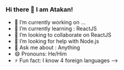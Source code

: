 ### Hi there 👋 I am Atakan!

- 🔭 I’m currently working on ...
- 🌱 I’m currently learning : ReactJS
- 👯 I’m looking to collaborate on ReactJS
- 🤔 I’m looking for help with Node.js
- 💬 Ask me about : Anything
- 😄 Pronouns: He/Him
- ⚡ Fun fact: I know 4 foreign languages
-->


<!--
**atakanka/atakanka** is a ✨ _special_ ✨ repository because its `README.md` (this file) appears on your GitHub profile.

Here are some ideas to get you started:

- 🔭 I’m currently working on ...
- 🌱 I’m currently learning : ReactJS
- 👯 I’m looking to collaborate on ...
- 🤔 I’m looking for help with ...
- 💬 Ask me about : Anything
- 📫 How to reach me: ...
- 😄 Pronouns: He/Him
- ⚡ Fun fact: I know 4 foreign languages
-->
